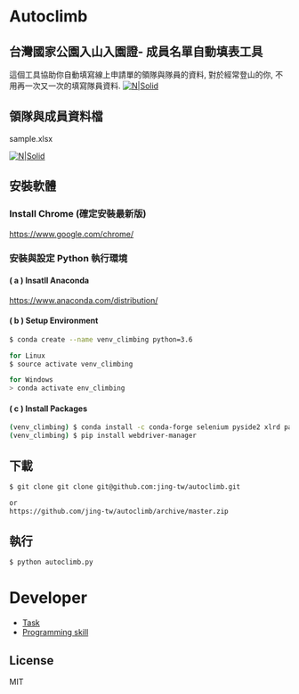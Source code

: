 # Autoclimb
## 台灣國家公園入山入園證- 成員名單自動填表工具
這個工具協助你自動填寫線上申請單的領隊與隊員的資料, 對於經常登山的你, 不用再一次又一次的填寫隊員資料.
[![N|Solid](https://4.bp.blogspot.com/-DAIv22gkCfc/XKG1TTMJ0UI/AAAAAAAAeE4/qddEt243nTwt-7AgdTKqJzb0R897nOG4wCLcBGAs/s1600/Screenshot%2Bfrom%2B2019-04-01%2B14-50-36.png)](https://4.bp.blogspot.com/-DAIv22gkCfc/XKG1TTMJ0UI/AAAAAAAAeE4/qddEt243nTwt-7AgdTKqJzb0R897nOG4wCLcBGAs/s1600/Screenshot%2Bfrom%2B2019-04-01%2B14-50-36.png)


## 領隊與成員資料檔
sample.xlsx

[![N|Solid](https://2.bp.blogspot.com/-CCmP-Ghkuo0/XKF5UameYrI/AAAAAAAAeBQ/aDO1JYJzIFkxmNJLtYCZAFw9i--oNOqMwCLcBGAs/s1600/Screenshot%2Bfrom%2B2019-04-01%2B10-33-49.png)](https://2.bp.blogspot.com/-CCmP-Ghkuo0/XKF5UameYrI/AAAAAAAAeBQ/aDO1JYJzIFkxmNJLtYCZAFw9i--oNOqMwCLcBGAs/s1600/Screenshot%2Bfrom%2B2019-04-01%2B10-33-49.png)

## 安裝軟體
### Install Chrome (確定安裝最新版)
https://www.google.com/chrome/

### 安裝與設定 Python 執行環境
#### ( a ) Insatll Anaconda
https://www.anaconda.com/distribution/

#### ( b ) Setup Environment
```sh
$ conda create --name venv_climbing python=3.6

for Linux
$ source activate venv_climbing

for Windows
> conda activate env_climbing
```

#### ( c ) Install Packages
```sh
(venv_climbing) $ conda install -c conda-forge selenium pyside2 xlrd pandas
(venv_climbing) $ pip install webdriver-manager
```

## 下載
```sh
$ git clone git clone git@github.com:jing-tw/autoclimb.git

or 
https://github.com/jing-tw/autoclimb/archive/master.zip

```

## 執行
```sh
$ python autoclimb.py
```

# Developer #
- [Task](https://docs.google.com/spreadsheets/d/1zBzCCGJZ_3ZbQgUl_GSnXP8J3mQQUV7dGDGVw76bHoM/edit?usp=sharing)
- [Programming skill](https://docs.google.com/document/d/1U1DZayMw3cEL8ZdOzN_gHTSscGgNYd_E1NKMIRDAXzY/edit?usp=sharing)

License
----

MIT
